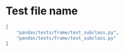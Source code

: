 # Test file name

```json
[
    "pandas/tests/frame/test_subclass.py",
    "pandas/tests/frame/test_subclass.py"
]
```
